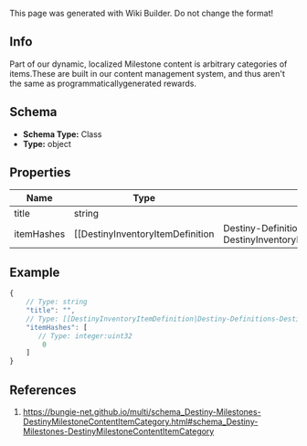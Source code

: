 <span class="wiki-builder">This page was generated with Wiki Builder. Do not change the format!</span>

## Info
Part of our dynamic, localized Milestone content is arbitrary categories of items.These are built in our content management system, and thus aren't the same as programmaticallygenerated rewards.

## Schema
* **Schema Type:** Class
* **Type:** object

## Properties
Name | Type | Description
---- | ---- | -----------
title | string | 
itemHashes | [[DestinyInventoryItemDefinition|Destiny-Definitions-DestinyInventoryItemDefinition]]:ManifestDefinition:integer:uint32[] | 

## Example
```javascript
{
    // Type: string
    "title": "",
    // Type: [[DestinyInventoryItemDefinition|Destiny-Definitions-DestinyInventoryItemDefinition]]:ManifestDefinition:integer:uint32[]
    "itemHashes": [
       // Type: integer:uint32
        0
    ]
}

```

## References
1. https://bungie-net.github.io/multi/schema_Destiny-Milestones-DestinyMilestoneContentItemCategory.html#schema_Destiny-Milestones-DestinyMilestoneContentItemCategory
